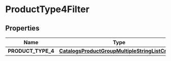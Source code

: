
# ProductType4Filter

## Properties
| Name | Type | Description | Notes |
| ------------ | ------------- | ------------- | ------------- |
| **PRODUCT_TYPE_4** | [**CatalogsProductGroupMultipleStringListCriteria**](.md) |  |  |



